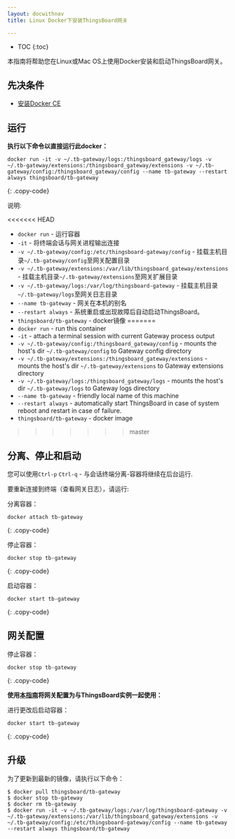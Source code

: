 ```yaml
---
layout: docwithnav
title: Linux Docker下安装ThingsBoard网关

---
```


* TOC
{:toc}

本指南将帮助您在Linux或Mac OS上使用Docker安装和启动ThingsBoard网关。


## 先决条件

- [安装Docker CE](https://docs.docker.com/engine/installation/)

## 运行

**执行以下命令以直接运行此docker：**

```
docker run -it -v ~/.tb-gateway/logs:/thingsboard_gateway/logs -v ~/.tb-gateway/extensions:/thingsboard_gateway/extensions -v ~/.tb-gateway/config:/thingsboard_gateway/config --name tb-gateway --restart always thingsboard/tb-gateway
```
{: .copy-code}

说明: 
    
<<<<<<< HEAD
- `docker run`              - 运行容器
- `-it`                     - 将终端会话与网关进程输出连接
- `-v ~/.tb-gateway/config:/etc/thingsboard-gateway/config`   - 挂载主机目录`~/.tb-gateway/config`至网关配置目录
- `-v ~/.tb-gateway/extensions:/var/lib/thingsboard_gateway/extensions`   - 挂载主机目录`~/.tb-gateway/extensions`至网关扩展目录
- `-v ~/.tb-gateway/logs:/var/log/thingsboard-gateway`   - 挂载主机目录`~/.tb-gateway/logs`至网关日志目录
- `--name tb-gateway`             - 网关在本机的别名
- `--restart always`        - 系统重启或出现故障后自动启动ThingsBoard。
- `thingsboard/tb-gateway`          - docker镜像
=======
- `docker run`              - run this container
- `-it`                     - attach a terminal session with current Gateway process output
- `-v ~/.tb-gateway/config:/thingsboard_gateway/config`   - mounts the host's dir `~/.tb-gateway/config` to Gateway config  directory
- `-v ~/.tb-gateway/extensions:/thingsboard_gateway/extensions`   - mounts the host's dir `~/.tb-gateway/extensions` to Gateway extensions  directory
- `-v ~/.tb-gateway/logs:/thingsboard_gateway/logs`   - mounts the host's dir `~/.tb-gateway/logs` to Gateway logs  directory
- `--name tb-gateway`             - friendly local name of this machine
- `--restart always`        - automatically start ThingsBoard in case of system reboot and restart in case of failure.
- `thingsboard/tb-gateway`          - docker image
>>>>>>> master

## 分离、停止和启动

您可以使用`Ctrl-p` `Ctrl-q` - 与会话终端分离-容器将继续在后台运行.

要重新连接到终端（查看网关日志），请运行:

分离容器：

```
docker attach tb-gateway
```
{: .copy-code}

停止容器：

```
docker stop tb-gateway
```
{: .copy-code}

启动容器：

```
docker start tb-gateway
```
{: .copy-code}

## 网关配置

停止容器：

```
docker stop tb-gateway
```
{: .copy-code}

**使用[本指南](/docs/iot-gateway/configuration/)将网关配置为与ThingsBoard实例一起使用：**

进行更改后启动容器：

```
docker start tb-gateway
```
{: .copy-code}

## 升级

为了更新到最新的镜像，请执行以下命令：

```
$ docker pull thingsboard/tb-gateway
$ docker stop tb-gateway
$ docker rm tb-gateway
$ docker run -it -v ~/.tb-gateway/logs:/var/log/thingsboard-gateway -v ~/.tb-gateway/extensions:/var/lib/thingsboard_gateway/extensions -v ~/.tb-gateway/config:/etc/thingsboard-gateway/config --name tb-gateway --restart always thingsboard/tb-gateway
```
